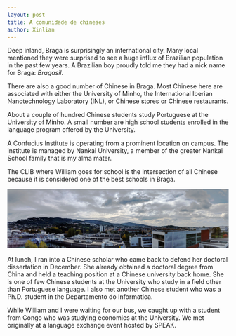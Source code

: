 ```yaml
---
layout: post
title: A comunidade de chineses
author: Xinlian
---
```


Deep inland, Braga is surprisingly an international city.  Many local mentioned they were surprised to see a huge influx of Brazilian population in the past few years.  A Brazilian boy proudly told me they had a nick name for Braga: _Bragasil_.

There are also a good number of Chinese in Braga.  Most Chinese here are associated with either the University of Minho, the International Iberian Nanotechnology Laboratory (INL), or Chinese stores or Chinese restaurants.

About a couple of hundred Chinese students study Portuguese at the University of Minho.  A small number are high school students enrolled in the language program offered by the University.

A Confucius Institute is operating from a prominent location on campus.  The institute is managed by Nankai University, a member of the greater Nankai School family that is my alma mater.

The CLIB where William goes for school is the intersection of all Chinese because it is considered one of the best schools in Braga.

![](/images/IMG_20191023_132152-PANO.jpg)

At lunch, I ran into a Chinese scholar who came back to defend her doctoral dissertation in December.  She already obtained a doctoral degree from China and held a teaching position at a Chinese university back home.  She is one of few Chinese students at the University who study in a field other than Portuguese language.  I also met another Chinese student who was a Ph.D. student in the Departamento do Informatica.

While William and I were waiting for our bus, we caught up with a student from Congo who was studying economics at the University.  We met originally at a language exchange event hosted by SPEAK.
